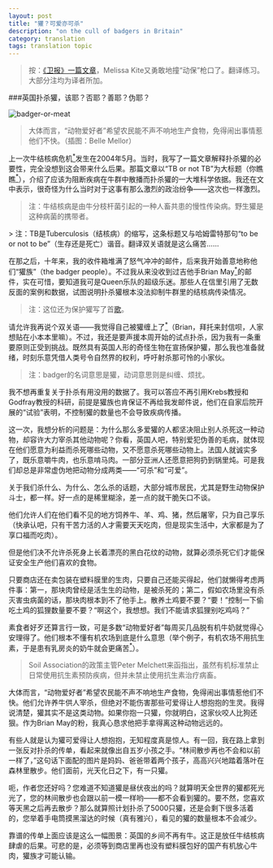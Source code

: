 ```yaml
---
layout: post
title: "獾？可爱亦可杀"
description: "on the cull of badgers in Britain"
category: translation
tags: translation topic
---
```

>按：[《卫报》一篇文章](http://www.theguardian.com/commentisfree/2013/aug/28/badger-cull-animals-killable-or-cute)，Melissa Kite又勇敢地撞“动保”枪口了。翻译练习。大部分注均为译者所加。

###英国扑杀獾，该耶？否耶？善耶？伪耶？

![badger-or-meat](http://static.guim.co.uk/sys-images/Guardian/Pix/pictures/2013/8/28/1377716531343/Belle-Mellor-29082013-008.jpg)

>大体而言，“动物爱好者”希望农民能不声不响地生产食物，免得闹出事情惹他们不快。（插图：Belle Mellor）

上一次牛结核病危机[<sup>\*</sup>](#note1)发生在2004年5月。当时，我写了一篇文章解释扑杀獾的必要性，完全没想到这会带来什么后果。那篇文章以“TB or not TB”为大标题（你瞧瞧[<sup>\*</sup>](#note2)），介绍了应该为阻断疾病在牛群中散播而扑杀獾的一大堆科学依据。我还在文中表示，很奇怪为什么当时对于这事有那么激烈的政治纷争——这次也一样激烈。

> <a id="note1"></a>注：牛结核病是由牛分枝杆菌引起的一种人畜共患的慢性传染病。野生獾是这种病菌的携带者。
<p></p>
> <a id="note2"></a>注：TB是Tuberculosis（结核病）的缩写，这条标题又与哈姆雷特那句“to be or not to be”（生存还是死亡）谐音。翻译双关语就是这么痛苦……

在那之后，十年来，我的收件箱堆满了怒气冲冲的邮件，后来我开始善意地称他们“獾族”（the badger people）。不过我从来没收到过吉他手Brian May[<sup>\*</sup>](#note3)的邮件，实在可惜，要知道我可是Queen乐队的超级乐迷。那些人在信里引用了无数反面的案例和数据，试图说明扑杀獾根本没法抑制牛群里的结核病传染情况。

> <a id="note3"></a>注：这位还为保护獾写了首[歌](http://youtu.be/EllYgcWmcAY)。

请允许我再说个双关语——我觉得自己被獾缠上了[<sup>\*</sup>](#note4)（Brian，拜托来封信呗，人家想贴在小本本里嘛）。不过，我还是要声援本周开始的试点扑杀，因为我有一条重要原则正受到挑战。既然具有英国人形的奇怪生物在宣扬保护獾，那么我也准备就绪，时刻乐意凭借人类号令自然界的权利，呼吁射杀那可怜的小家伙。

> <a id="note4"></a>注：badger的名词意思是獾，动词意思则是纠缠、烦扰。

我不想再重复关于扑杀有用没用的数据了。我可以答应不再引用Krebs教授和Godfray教授的科研，前提是獾族也肯保证不再给我发邮件说，他们在自家后院开展的“试验”表明，不控制獾的数量也不会导致疾病传播。

这一次，我想分析的问题是：为什么那么多爱獾的人都坚决阻止别人杀死这一种动物，却容许大力宰杀其他动物呢？你看，英国人吧，特别爱犯伪善的毛病，就体现在他们愿意为利益而杀死哪些动物，又不愿意杀死哪些动物上。法国人就诚实多了，既乐意嚼牛肉，也乐意啃马肉。一部分亚洲人还愿意把狗扔到锅里炖。可是我们却总是非常虚伪地把动物分成两类——“可杀”和“可爱”。

关于我们杀什么、为什么、怎么杀的话题，大部分城市居民，尤其是野生动物保护斗士，都一样。好一点的是稀里糊涂，差一点的就干脆矢口不谈。

他们允许人们在他们看不见的地方饲养牛、羊、鸡、猪，然后屠宰，只为自己享乐（快承认吧，只有干苦力活的人才需要天天吃肉，但是现实生活中，大家都是为了享口福而吃肉）。

但是他们决不允许杀死身上长着漂亮的黑白花纹的动物，就算必须杀死它们才能保证安全生产他们喜欢的食物。

只要商店还在卖包装在塑料膜里的生肉，只要自己还能买得起，他们就懒得考虑两件事：第一，那块肉曾经是活生生的动物，是被杀死的；第二，假如农场里没有杀灭害虫病菌的话，那块肉根本到不了他手上。散养土鸡要不要？“要！”控制一下偷吃土鸡的狐狸数量要不要？“啊这个，我想想。我们不能请求狐狸别吃鸡吗？”

素食者好歹还算言行一致，可是多数“动物爱好者”每周买几品脱有机牛奶就觉得心安理得了。他们根本不懂有机农场到底是什么意思（举个例子，有机农场不用抗生素，于是患有乳房炎的奶牛就会更痛苦[<sup>\*</sup>](#note5)）。

> <a id="note5"></a>Soil Association的政策主管Peter Melchett来函指出，虽然有机标准禁止日常使用抗生素预防疾病，但并未禁止使用抗生素治疗病畜。

大体而言，“动物爱好者”希望农民能不声不响地生产食物，免得闹出事情惹他们不快。他们允许养牛供人宰杀，但绝对不能伤害那些可爱得让人想抱抱的生灵。我得说清楚，獾其实不是这类动物。如果你抱一只獾，你就明白，这家伙咬人比狗还狠。作为Brian May的粉，我真心恳求他把手拿得离这种动物远远的。

有些人就是认为獾可爱得让人想抱抱，无知程度真是惊人。有一回，我在路上拿到一张反对扑杀的传单，看起来就像出自五岁小孩之手。“林间散步再也不会和以前一样了，”这句话下面配的图片是妈妈、爸爸带着两个孩子，高高兴兴地踏着落叶在森林里散步。他们面前，光天化日之下，有一只獾。

呃，作者您还好吗？您难道不知道獾是昼伏夜出的吗？就算明天全世界的獾都死光光了，您的林间散步也会跟以前一模一样哟——都不会看到獾的。要不然，您喜欢等天黑之后再去散步？那么就算照计划扑杀了5000只獾，还是会剩下很多活着的，您举着手电筒摸黑溜达的时候（真有雅兴），看见的獾的数量根本不会减少。

靠谱的传单上面应该是这么一幅图景：英国的乡间不再有牛。这正是放任牛结核病肆虐的后果。可悲的是，必须等到商店里再也没有塑料膜包好的国产有机放心牛肉，獾族才可能认输。